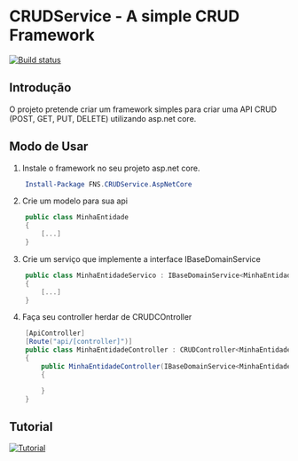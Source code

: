 # CRUDService - A simple CRUD Framework  

 [![Build status](https://souzinha.visualstudio.com/CRUDService/_apis/build/status/CRUDService)](https://souzinha.visualstudio.com/CRUDService/_build/latest?definitionId=7)

## Introdução

O projeto pretende criar um framework simples para criar uma API CRUD (POST, GET, PUT, DELETE) utilizando asp.net core.

## Modo de Usar  

1. Instale o framework no seu projeto asp.net core.  

```powershell
    Install-Package FNS.CRUDService.AspNetCore
```
2. Crie um modelo para sua api  
```csharp
    public class MinhaEntidade
    {
        [...]
    }
```
3. Crie um serviço que implemente a interface IBaseDomainService

```csharp
    public class MinhaEntidadeServico : IBaseDomainService<MinhaEntidade>
    {
        [...]
    }
```
4. Faça seu controller herdar de CRUDCOntroller 

```csharp
    [ApiController]
    [Route("api/[controller]")]
    public class MinhaEntidadeController : CRUDController<MinhaEntidade>
    {
        public MinhaEntidadeController(IBaseDomainService<MinhaEntidade> baseDomainService) : base(baseDomainService)
        {

        }
    }
```

## Tutorial 


[![Tutorial](https://img.youtube.com/vi/UFCY4Rvv8oQ/hqdefault.jpg)](https://youtu.be/UFCY4Rvv8oQ)